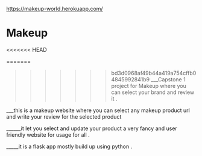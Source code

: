 https://makeup-world.herokuapp.com/

# Makeup

<<<<<<< HEAD


=======
>>>>>>> bd3d0968af49b44a419a754cffb04845992841b9
___Capstone 1 project for Makeup where you can select your brand and review it .

___this is a makeup website where you can select any makeup product url and  write your review for the selected product 

______it let you select and update your product a very fancy and user friendly website for usage for all .

_____it is a flask app mostly build up using python .


